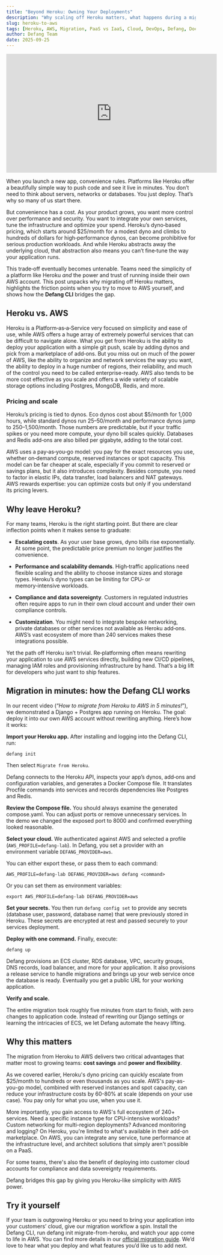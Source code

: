 ```yaml
---
title: "Beyond Heroku: Owning Your Deployments"
description: "Why scaling off Heroku matters, what happens during a migration, and how the Defang CLI makes the transition to AWS painless."
slug: heroku-to-aws
tags: [Heroku, AWS, Migration, PaaS vs IaaS, Cloud, DevOps, Defang, Docker Compose]
author: Defang Team
date: 2025-09-25
---
```


<iframe width="560" height="315" src="https://www.youtube.com/embed/9ER_T7_fUlU?si=KpdLEK7USLOtmOk3" title="YouTube video player" frameborder="0" allow="accelerometer; autoplay; clipboard-write; encrypted-media; gyroscope; picture-in-picture; web-share" referrerpolicy="strict-origin-when-cross-origin" allowfullscreen></iframe>


When you launch a new app, convenience rules. Platforms like Heroku offer a beautifully simple way to push code and see it live in minutes. You don’t need to think about servers, networks or databases. You just deploy. That’s why so many of us start there.

But convenience has a cost. As your product grows, you want more control over performance and security. You want to integrate your own services, tune the infrastructure and optimize your spend. Heroku’s dyno‑based pricing, which starts around $25/month for a modest dyno and climbs to hundreds of dollars for high‑performance dynos, can become prohibitive for serious production workloads. And while Heroku abstracts away the underlying cloud, that abstraction also means you can’t fine‑tune the way your application runs.

This trade‑off eventually becomes untenable. Teams need the simplicity of a platform like Heroku *and* the power and trust of running inside their own AWS account. This post unpacks why migrating off Heroku matters, highlights the friction points when you try to move to AWS yourself, and shows how the **Defang CLI** bridges the gap.

## **Heroku vs. AWS**

Heroku is a Platform‑as‑a‑Service very focused on simplicity and ease of use, while AWS offers a huge array of extremely powerful services that can be difficult to navigate alone. What you get from Heroku is the ability to deploy your application with a simple git push, scale by adding dynos and pick from a marketplace of add‑ons. But you miss out on much of the power of AWS, like the ability to organize and network services the way you want, the ability to deploy in a huge number of regions, their reliability, and much of the control you need to be called enterprise-ready. AWS also tends to be more cost effective as you scale and offers a wide variety of scalable storage options including Postgres, MongoDB, Redis, and more.

### **Pricing and scale**

Heroku’s pricing is tied to dynos. Eco dynos cost about $5/month for 1,000 hours, while standard dynos run $25–$50/month and performance dynos jump to $250–$1,500/month. Those numbers are predictable, but if your traffic spikes or you need more compute, your dyno bill scales quickly. Databases and Redis add‑ons are also billed per gigabyte, adding to the total cost.

AWS uses a pay‑as‑you‑go model: you pay for the exact resources you use, whether on‑demand compute, reserved instances or spot capacity. This model can be far cheaper at scale, especially if you commit to reserved or savings plans, but it also introduces complexity. Besides compute, you need to factor in elastic IPs, data transfer, load balancers and NAT gateways. AWS rewards expertise: you can optimize costs but only if you understand its pricing levers.

## **Why leave Heroku?**

For many teams, Heroku is the right starting point. But there are clear inflection points when it makes sense to graduate:

* **Escalating costs**. 
As your user base grows, dyno bills rise exponentially. At some point, the predictable price premium no longer justifies the convenience.

* **Performance and scalability demands**. 
High‑traffic applications need flexible scaling and the ability to choose instance sizes and storage types. Heroku’s dyno types can be limiting for CPU‑ or memory‑intensive workloads.

* **Compliance and data sovereignty**. 
Customers in regulated industries often require apps to run in their own cloud account and under their own compliance controls.

* **Customization**. 
You might need to integrate bespoke networking, private databases or other services not available as Heroku add‑ons. AWS’s vast ecosystem of more than 240 services makes these integrations possible.

Yet the path off Heroku isn’t trivial. Re‑platforming often means rewriting your application to use AWS services directly, building new CI/CD pipelines, managing IAM roles and provisioning infrastructure by hand. That’s a big lift for developers who just want to ship features.

## **Migration in minutes: how the Defang CLI works**

In our recent video (“*How to migrate from Heroku to AWS in 5 minutes!*”), we demonstrated a Django \+ Postgres app running on Heroku. The goal: deploy it into our own AWS account without rewriting anything. Here’s how it works:

**Import your Heroku app.** 
After installing and logging into the Defang CLI, run:

`defang init`

Then select `Migrate from Heroku`.

Defang connects to the Heroku API, inspects your app’s dynos, add‑ons and configuration variables, and generates a Docker Compose file. It translates Procfile commands into services and records dependencies like Postgres and Redis.

**Review the Compose file.** 
You should always examine the generated compose.yaml. You can adjust ports or remove unnecessary services. In the demo we changed the exposed port to 8000 and confirmed everything looked reasonable.

**Select your cloud.** 
We authenticated against AWS and selected a profile (`AWS_PROFILE=defang-lab`). In Defang, you set a provider with an environment variable `DEFANG_PROVIDER=aws`.

You can either export these, or pass them to each command:

`AWS_PROFILE=defang-lab DEFANG_PROVIDER=aws defang <command>`

Or you can set them as environment variables:

`export AWS_PROFILE=defang-lab DEFANG_PROVIDER=aws`

**Set your secrets.** 
You then run `defang config set` to provide any secrets (database user, password, database name) that were previously stored in Heroku. These secrets are encrypted at rest and passed securely to your services deployment.

**Deploy with one command.** 
Finally, execute:

`defang up`

Defang provisions an ECS cluster, RDS database, VPC, security groups, DNS records, load balancer, and more for your application. It also provisions a release service to handle migrations and brings up your web service once the database is ready. Eventually you get a public URL for your working application.

**Verify and scale.** 

The entire migration took roughly five minutes from start to finish, with zero changes to application code. Instead of rewriting our Django settings or learning the intricacies of ECS, we let Defang automate the heavy lifting.

## **Why this matters**

The migration from Heroku to AWS delivers two critical advantages that matter most to growing teams: **cost savings** and **power and flexibility**.

As we covered earlier, Heroku's dyno pricing can quickly escalate from $25/month to hundreds or even thousands as you scale. AWS's pay-as-you-go model, combined with reserved instances and spot capacity, can reduce your infrastructure costs by 60-80% at scale (depends on your use case). You pay only for what you use, when you use it.

More importantly, you gain access to AWS's full ecosystem of 240+ services. Need a specific instance type for CPU-intensive workloads? Custom networking for multi-region deployments? Advanced monitoring and logging? On Heroku, you're limited to what's available in their add-on marketplace. On AWS, you can integrate any service, tune performance at the infrastructure level, and architect solutions that simply aren't possible on a PaaS.

For some teams, there's also the benefit of deploying into customer cloud accounts for compliance and data sovereignty requirements. 

Defang bridges this gap by giving you Heroku-like simplicity with AWS power.

## **Try it yourself**

If your team is outgrowing Heroku or you need to bring your application into your customers’ cloud, give our migration workflow a spin. Install the Defang CLI, run defang init migrate-from-heroku, and watch your app come to life in AWS. You can find more details in our [official migration guide](https://docs.defang.io/docs/tutorials/migrating-from-heroku). We’d love to hear what you deploy and what features you’d like us to add next.